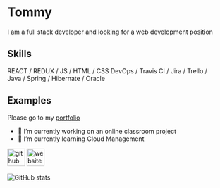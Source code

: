 # Tommy
I am a full stack developer and looking for a web development position

## Skills 

REACT / REDUX / JS / HTML / CSS
DevOps / Travis CI / Jira / Trello /  
Java / Spring / Hibernate / Oracle

## Examples
Please go to my [portfolio](https://tommy-yoon.github.io/)  

- 🔭 I’m currently working on an online classroom project 
- 🌱 I’m currently learning Cloud Management 


[<img src='https://cdn.jsdelivr.net/npm/simple-icons@3.0.1/icons/github.svg' alt='github' height='40'>](https://github.com/tommy-yoon)  [<img src='https://cdn.jsdelivr.net/npm/simple-icons@3.0.1/icons/icloud.svg' alt='website' height='40'>](https://tommy-yoon.github.io/)  

![GitHub stats](https://github-readme-stats.vercel.app/api?username=tommy-yoon&show_icons=true&count_private=true)  

